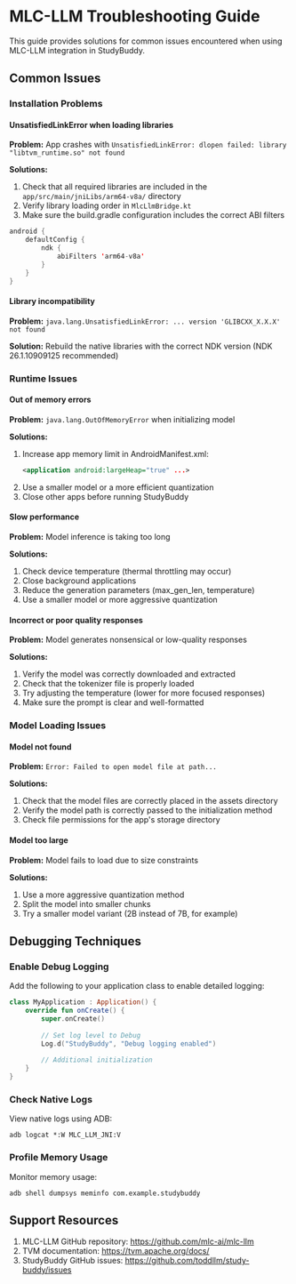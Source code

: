 # MLC-LLM Troubleshooting Guide

This guide provides solutions for common issues encountered when using MLC-LLM integration in StudyBuddy.

## Common Issues

### Installation Problems

#### UnsatisfiedLinkError when loading libraries

**Problem:** App crashes with `UnsatisfiedLinkError: dlopen failed: library "libtvm_runtime.so" not found`

**Solutions:**
1. Check that all required libraries are included in the `app/src/main/jniLibs/arm64-v8a/` directory
2. Verify library loading order in `MlcLlmBridge.kt`
3. Make sure the build.gradle configuration includes the correct ABI filters

```kotlin
android {
    defaultConfig {
        ndk {
            abiFilters 'arm64-v8a'
        }
    }
}
```

#### Library incompatibility

**Problem:** `java.lang.UnsatisfiedLinkError: ... version 'GLIBCXX_X.X.X' not found`

**Solution:** Rebuild the native libraries with the correct NDK version (NDK 26.1.10909125 recommended)

### Runtime Issues

#### Out of memory errors

**Problem:** `java.lang.OutOfMemoryError` when initializing model

**Solutions:**
1. Increase app memory limit in AndroidManifest.xml:
   ```xml
   <application android:largeHeap="true" ...>
   ```
2. Use a smaller model or a more efficient quantization
3. Close other apps before running StudyBuddy

#### Slow performance

**Problem:** Model inference is taking too long

**Solutions:**
1. Check device temperature (thermal throttling may occur)
2. Close background applications
3. Reduce the generation parameters (max_gen_len, temperature)
4. Use a smaller model or more aggressive quantization

#### Incorrect or poor quality responses

**Problem:** Model generates nonsensical or low-quality responses

**Solutions:**
1. Verify the model was correctly downloaded and extracted
2. Check that the tokenizer file is properly loaded
3. Try adjusting the temperature (lower for more focused responses)
4. Make sure the prompt is clear and well-formatted

### Model Loading Issues

#### Model not found

**Problem:** `Error: Failed to open model file at path...`

**Solutions:**
1. Check that the model files are correctly placed in the assets directory
2. Verify the model path is correctly passed to the initialization method
3. Check file permissions for the app's storage directory

#### Model too large

**Problem:** Model fails to load due to size constraints

**Solutions:**
1. Use a more aggressive quantization method 
2. Split the model into smaller chunks
3. Try a smaller model variant (2B instead of 7B, for example)

## Debugging Techniques

### Enable Debug Logging

Add the following to your application class to enable detailed logging:

```kotlin
class MyApplication : Application() {
    override fun onCreate() {
        super.onCreate()
        
        // Set log level to Debug
        Log.d("StudyBuddy", "Debug logging enabled")
        
        // Additional initialization
    }
}
```

### Check Native Logs

View native logs using ADB:

```
adb logcat *:W MLC_LLM_JNI:V
```

### Profile Memory Usage

Monitor memory usage:

```
adb shell dumpsys meminfo com.example.studybuddy
```

## Support Resources

1. MLC-LLM GitHub repository: https://github.com/mlc-ai/mlc-llm
2. TVM documentation: https://tvm.apache.org/docs/
3. StudyBuddy GitHub issues: https://github.com/toddllm/study-buddy/issues 